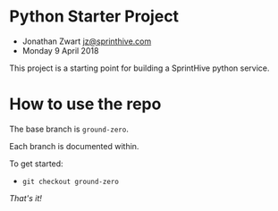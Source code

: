 # Python Starter Project

* Jonathan Zwart <jz@sprinthive.com>
* Monday 9 April 2018

This project is a starting point for building a SprintHive
python service.

# How to use the repo

The base branch is `ground-zero`.

Each branch is documented within.

To get started:

* `git checkout ground-zero`

*That's it!*